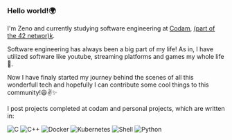 ### Hello world!:earth_africa:

I'm Zeno and currently studying software engineering at [Codam](https://www.codam.nl/en/), [(part of the 42 networ)k](https://42.fr/en/network-42/).


Software engineering has always been a big part of my life! As in, I have utilized software like youtube, streaming platforms and games my whole life:woozy_face:.

Now I have finaly started my journey behind the scenes of all this wonderfull tech and hopefully I can contribute some cool things to this community!:smiley::v::sparkles:

I post projects completed at codam and personal projects, which are written in:

<nobr><img alt="C" src="https://img.shields.io/badge/c%20-%2300599C.svg?&style=for-the-badge&logo=c&logoColor=white"/>
<img alt="C++" src="https://img.shields.io/badge/c++%20-%2300599C.svg?&style=for-the-badge&logo=c%2B%2B&ogoColor=white"/>
<img alt="Docker" src="https://img.shields.io/badge/docker%20-%230db7ed.svg?&style=for-the-badge&logo=docker&logoColor=white"/>
<img alt="Kubernetes" src="https://img.shields.io/badge/kubernetes%20-%23326ce5.svg?&style=for-the-badge&logo=kubernetes&logoColor=white"/>
<img alt="Shell" src="https://img.shields.io/badge/shell_script%20-%23121011.svg?&style=for-the-badge&logo=gnu-bash&logoColor=white"/>
<img alt="Python" src="https://img.shields.io/badge/-Python-black?logo=Python&style=for-the-badge&logo=python&logoColor=white"/><nobr>
